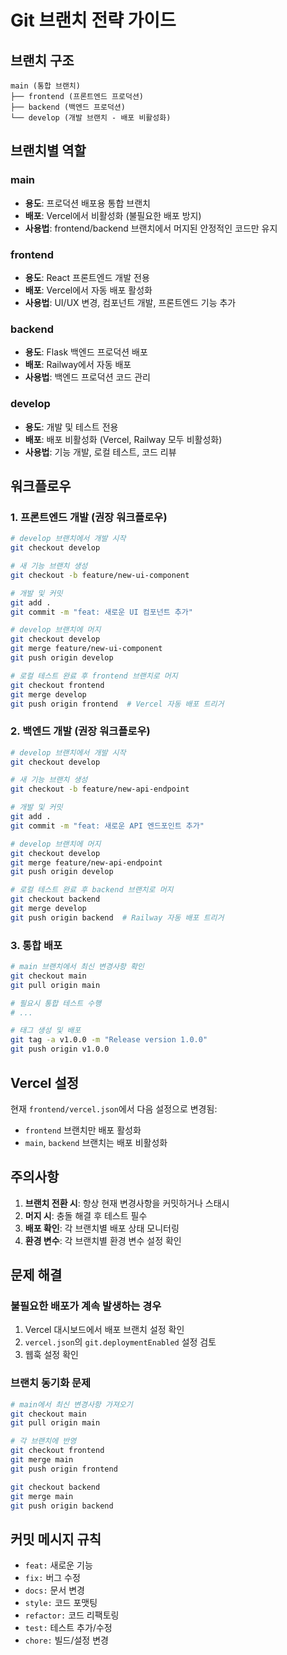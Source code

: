 # Git 브랜치 전략 가이드

## 브랜치 구조

```
main (통합 브랜치)
├── frontend (프론트엔드 프로덕션)
├── backend (백엔드 프로덕션)
└── develop (개발 브랜치 - 배포 비활성화)
```

## 브랜치별 역할

### main
- **용도**: 프로덕션 배포용 통합 브랜치
- **배포**: Vercel에서 비활성화 (불필요한 배포 방지)
- **사용법**: frontend/backend 브랜치에서 머지된 안정적인 코드만 유지

### frontend
- **용도**: React 프론트엔드 개발 전용
- **배포**: Vercel에서 자동 배포 활성화
- **사용법**: UI/UX 변경, 컴포넌트 개발, 프론트엔드 기능 추가

### backend
- **용도**: Flask 백엔드 프로덕션 배포
- **배포**: Railway에서 자동 배포
- **사용법**: 백엔드 프로덕션 코드 관리

### develop
- **용도**: 개발 및 테스트 전용
- **배포**: 배포 비활성화 (Vercel, Railway 모두 비활성화)
- **사용법**: 기능 개발, 로컬 테스트, 코드 리뷰

## 워크플로우

### 1. 프론트엔드 개발 (권장 워크플로우)
```bash
# develop 브랜치에서 개발 시작
git checkout develop

# 새 기능 브랜치 생성
git checkout -b feature/new-ui-component

# 개발 및 커밋
git add .
git commit -m "feat: 새로운 UI 컴포넌트 추가"

# develop 브랜치에 머지
git checkout develop
git merge feature/new-ui-component
git push origin develop

# 로컬 테스트 완료 후 frontend 브랜치로 머지
git checkout frontend
git merge develop
git push origin frontend  # Vercel 자동 배포 트리거
```

### 2. 백엔드 개발 (권장 워크플로우)
```bash
# develop 브랜치에서 개발 시작
git checkout develop

# 새 기능 브랜치 생성
git checkout -b feature/new-api-endpoint

# 개발 및 커밋
git add .
git commit -m "feat: 새로운 API 엔드포인트 추가"

# develop 브랜치에 머지
git checkout develop
git merge feature/new-api-endpoint
git push origin develop

# 로컬 테스트 완료 후 backend 브랜치로 머지
git checkout backend
git merge develop
git push origin backend  # Railway 자동 배포 트리거
```

### 3. 통합 배포
```bash
# main 브랜치에서 최신 변경사항 확인
git checkout main
git pull origin main

# 필요시 통합 테스트 수행
# ...

# 태그 생성 및 배포
git tag -a v1.0.0 -m "Release version 1.0.0"
git push origin v1.0.0
```

## Vercel 설정

현재 `frontend/vercel.json`에서 다음 설정으로 변경됨:
- `frontend` 브랜치만 배포 활성화
- `main`, `backend` 브랜치는 배포 비활성화

## 주의사항

1. **브랜치 전환 시**: 항상 현재 변경사항을 커밋하거나 스태시
2. **머지 시**: 충돌 해결 후 테스트 필수
3. **배포 확인**: 각 브랜치별 배포 상태 모니터링
4. **환경 변수**: 각 브랜치별 환경 변수 설정 확인

## 문제 해결

### 불필요한 배포가 계속 발생하는 경우
1. Vercel 대시보드에서 배포 브랜치 설정 확인
2. `vercel.json`의 `git.deploymentEnabled` 설정 검토
3. 웹훅 설정 확인

### 브랜치 동기화 문제
```bash
# main에서 최신 변경사항 가져오기
git checkout main
git pull origin main

# 각 브랜치에 반영
git checkout frontend
git merge main
git push origin frontend

git checkout backend
git merge main
git push origin backend
```

## 커밋 메시지 규칙

- `feat:` 새로운 기능
- `fix:` 버그 수정
- `docs:` 문서 변경
- `style:` 코드 포맷팅
- `refactor:` 코드 리팩토링
- `test:` 테스트 추가/수정
- `chore:` 빌드/설정 변경
